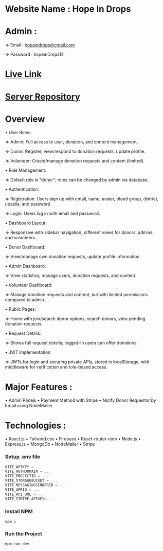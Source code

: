 # Website Name : Hope In Drops
# Admin : 

 => Email : hopeindrops@gmail.com

 => Password : hopeinDrops12
 
# [Live Link](https://assignment-12-c49c1.web.app/)  
# [Server Repository](https://github.com/Farsit-007/Hope-In-Drops-Server)

# Overview

• User Roles:

 => Admin: Full access to user, donation, and content management.

 => Donor: Register, view/respond to donation requests, update profile.

 => Volunteer: Create/manage donation requests and content (limited).

• Role Management:

 => Default role is "donor"; roles can be changed by admin via database.

• Authentication:

 => Registration: Users sign up with email, name, avatar, blood group, district, upazila, and password.

 => Login: Users log in with email and password.

• Dashboard Layout:

 => Responsive with sidebar navigation; different views for donors, admins, and volunteers.

• Donor Dashboard:

 => View/manage own donation requests, update profile information.

• Admin Dashboard:

 => View statistics, manage users, donation requests, and content.

• Volunteer Dashboard:

 => Manage donation requests and content, but with limited permissions compared to admin.

• Public Pages:

 => Home with join/search donor options, search donors, view pending donation requests.

• Request Details:

 => Shows full request details; logged-in users can offer donations.

• JWT Implementation:

 => JWTs for login and securing private APIs, stored in localStorage, with middleware for verification and role-based access.


 # Major Features :
  • Admin Panels
  • Payment Method with Stripe
  • Notify Donor Requestor by Email using NodeMailer

 # Technologies : 
  • React.js
  • Tailwind.css
  • Firebase 
  • React-router-dom
  • Node.js
  • Express.js
  • MongoDb
  • NodeMailer
  • Stripe

 ### Setup .env file

```js
VITE_APIKEY = ...
VITE_AUTHDOMAIN = ...
VITE_PROJECTID = ...
VITE_STORAGEBUCKET = ...
VITE_MESSAGINGSENDERID = ...
VITE_APPID = ...
VITE_API_URL = ...
VITE_STRIPE_APIKEY= ...
```

### Install NPM

```shell
npm i
```

### Run the Project

```shell
npm run dev
``` 







